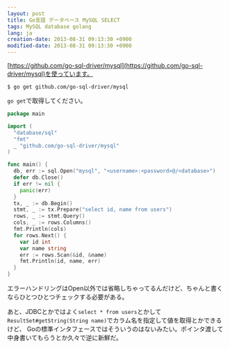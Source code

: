 ```yaml
---
layout: post
title: Go言語 データベース MySQL SELECT
tags: MySQL database golang
lang: ja
creation-date: 2013-08-31 09:13:30 +0900
modified-date: 2013-08-31 09:13:30 +0900
---
```

[https://github.com/go-sql-driver/mysql](https://github.com/go-sql-driver/mysql)を使っています。

    $ go get github.com/go-sql-driver/mysql

`go get`で取得してください。

```go
package main

import (
  "database/sql"
  "fmt"
  _ "github.com/go-sql-driver/mysql"
)

func main() {
  db, err := sql.Open("mysql", "<username>:<password>@/<database>")
  defer db.Close()
  if err != nil {
    panic(err)
  }
  tx, _ := db.Begin()
  stmt, _ := tx.Prepare("select id, name from users")
  rows, _ := stmt.Query()
  cols, _ := rows.Columns()
  fmt.Println(cols)
  for rows.Next() {
    var id int
    var name string
    err := rows.Scan(&id, &name)
    fmt.Println(id, name, err)
  }
}
```

エラーハンドリングはOpen以外では省略しちゃってるんだけど、ちゃんと書くならひとつひとつチェックする必要がある。

あと、JDBCとかではよく`select * from users`とかして`ResultSet#getString(String name)`でカラム名を指定して値を取得とかできるけど、
Goの標準インタフェースではそういうのはないみたい。ポインタ渡して中身書いてもらうとか久々で逆に新鮮だ。

